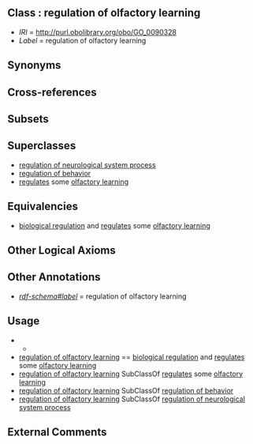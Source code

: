
## Class : regulation of olfactory learning

 * *IRI* = http://purl.obolibrary.org/obo/GO_0090328
 * *Label* = regulation of olfactory learning

## Synonyms


## Cross-references


## Subsets


## Superclasses

 * [regulation of neurological system process](../../GO/44/GO_0031644.md)
 * [regulation of behavior](../../GO/95/GO_0050795.md)
 * [regulates](../../RO/11/RO_0002211.md) some [olfactory learning](../../GO/55/GO_0008355.md)

## Equivalencies

 * [biological regulation](../../GO/07/GO_0065007.md) and [regulates](../../RO/11/RO_0002211.md) some [olfactory learning](../../GO/55/GO_0008355.md)

## Other Logical Axioms


## Other Annotations

 * *[rdf-schema#label](../../el/rdf-schema#label.md)* = regulation of olfactory learning

## Usage

 * -
 * [regulation of olfactory learning](../../GO/28/GO_0090328.md) == [biological regulation](../../GO/07/GO_0065007.md) and [regulates](../../RO/11/RO_0002211.md) some [olfactory learning](../../GO/55/GO_0008355.md)
 * [regulation of olfactory learning](../../GO/28/GO_0090328.md) SubClassOf [regulates](../../RO/11/RO_0002211.md) some [olfactory learning](../../GO/55/GO_0008355.md)
 * [regulation of olfactory learning](../../GO/28/GO_0090328.md) SubClassOf [regulation of behavior](../../GO/95/GO_0050795.md)
 * [regulation of olfactory learning](../../GO/28/GO_0090328.md) SubClassOf [regulation of neurological system process](../../GO/44/GO_0031644.md)

## External Comments

